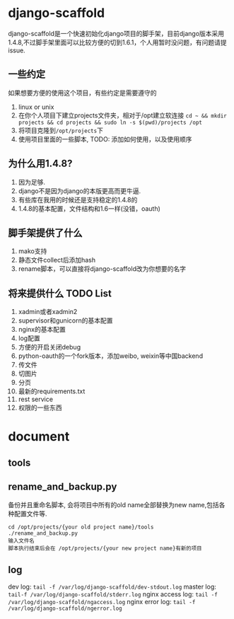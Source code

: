 django-scaffold
===

django-scaffold是一个快速初始化django项目的脚手架，目前django版本采用1.4.8,不过脚手架里面可以比较方便的切到1.6.1，个人用暂时没问题，有问题请提issue.

一些约定
---
如果想要方便的使用这个项目，有些约定是需要遵守的

1. linux or unix
2. 在你个人项目下建立projects文件夹，相对于/opt建立软连接 `cd ~ && mkdir projects && cd projects && sudo ln -s $(pwd)/projects /opt`
3. 将项目克隆到`/opt/projects`下
4. 使用项目里面的一些脚本, TODO: 添加如何使用，以及使用顺序

为什么用1.4.8?
---
1. 因为足够.
2. django不是因为django的本版更高而更牛逼.
3. 有些库在我用的时候还是支持稳定的1.4.8的
4. 1.4.8的基本配置，文件结构和1.6一样(没错，oauth)

脚手架提供了什么
---
1. mako支持
2. 静态文件collect后添加hash
3. rename脚本，可以直接将django-scaffold改为你想要的名字

将来提供什么 TODO List
---
1. xadmin或者xadmin2
2. supervisor和gunicorn的基本配置
3. nginx的基本配置
4. log配置
5. 方便的开启关闭debug
6. python-oauth的一个fork版本，添加weibo, weixin等中国backend
7. 传文件
8. 切图片
9. 分页
10. 最新的requirements.txt
11. rest service
12. 权限的一些东西

document
===

tools
---

rename_and_backup.py
---
备份并且重命名脚本, 会将项目中所有的old name全部替换为new name,包括各种配置文件等.

    cd /opt/projects/{your old project name}/tools
    ./rename_and_backup.py
    输入文件名
    脚本执行结束后会在 /opt/projects/{your new project name}有新的项目

log
---
dev log: `tail -f /var/log/django-scaffold/dev-stdout.log`
master log: `tail-f /var/log/django-scaffold/stderr.log`
nginx access log: `tail -f /var/log/django-scaffold/ngaccess.log`
nginx error log: `tail -f /var/log/django-scaffold/ngerror.log`
